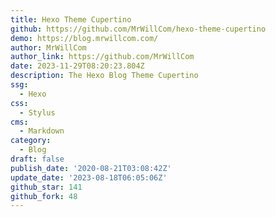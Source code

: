 ```yaml
---
title: Hexo Theme Cupertino
github: https://github.com/MrWillCom/hexo-theme-cupertino
demo: https://blog.mrwillcom.com/
author: MrWillCom
author_link: https://github.com/MrWillCom
date: 2023-11-29T08:20:23.804Z
description: The Hexo Blog Theme Cupertino
ssg:
  - Hexo
css:
  - Stylus
cms:
  - Markdown
category:
  - Blog
draft: false
publish_date: '2020-08-21T03:08:42Z'
update_date: '2023-08-18T06:05:06Z'
github_star: 141
github_fork: 48
---
```

